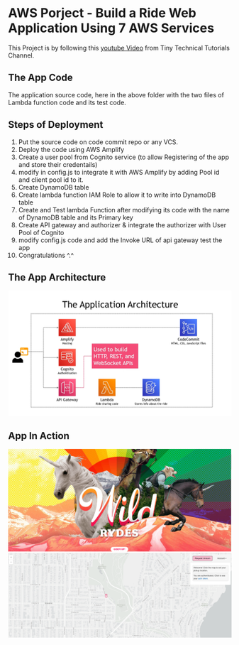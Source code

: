 # AWS Porject - Build a Ride Web Application Using 7 AWS Services
This Project is by following this [youtube Video](https://www.youtube.com/watch?v=zuKu0VFiwas) from Tiny Technical Tutorials Channel.

## The App Code 
The application source code, here in the above folder with the two files of Lambda function code and its test code.

## Steps of Deployment
1. Put the source code on code commit repo or any VCS.
2. Deploy the code using AWS Amplify
3. Create a user pool from Cognito service  (to allow Registering of the app and store their credentails)
4. modify in config.js to integrate it with AWS Amplify by adding Pool id and client pool id to it.
5. Create DynamoDB table
6. Create lambda function IAM Role to allow it to  write into DynamoDB table
7. Create and Test lambda Function after modifying its code with the name of DynamoDB table and its Primary key
8. Create API gateway and authorizer & integrate the authorizer with User Pool of Cognito
9. modify config.js code and add the Invoke URL of api gateway test the app
10. Congratulations ^.^
## The App Architecture
![application artchitecture](architecture-app.png)

## App In Action 
![main page](main-image.png)
![request a ride](request-ride-unicorn.png)



